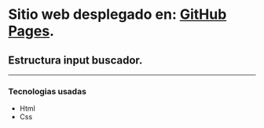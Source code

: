 
# Sitio web desplegado en: [GitHub Pages](https://angelcarballeira.github.io/buscador/).

## Estructura input buscador.
***
### Tecnologias usadas

- Html
- Css
